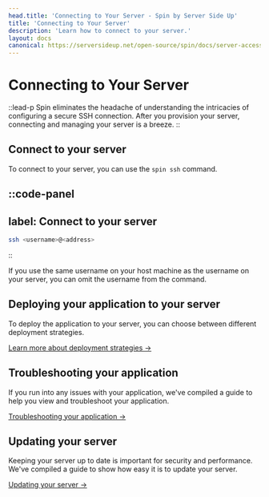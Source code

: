 ```yaml
---
head.title: 'Connecting to Your Server - Spin by Server Side Up'
title: 'Connecting to Your Server'
description: 'Learn how to connect to your server.'
layout: docs
canonical: https://serversideup.net/open-source/spin/docs/server-access/connecting-to-your-server
---
```


# Connecting to Your Server
::lead-p
Spin eliminates the headache of understanding the intricacies of configuring a secure SSH connection. After you provision your server, connecting and managing your server is a breeze.
::

## Connect to your server
To connect to your server, you can use the `spin ssh` command.

::code-panel
---
label: Connect to your server
---
```bash
ssh <username>@<address>
```
::

If you use the same username on your host machine as the username on your server, you can omit the username from the command.

## Deploying your application to your server
To deploy the application to your server, you can choose between different deployment strategies.

[Learn more about deployment strategies →](/docs/deployment/choosing-a-deployment-strategy)

## Troubleshooting your application
If you run into any issues with your application, we've compiled a guide to help you view and troubleshoot your application.

[Troubleshooting your application →](/docs/server-access/troubleshooting-your-application)

## Updating your server
Keeping your server up to date is important for security and performance. We've compiled a guide to show how easy it is to update your server.

[Updating your server →](/docs/server-access/updating-your-server)
